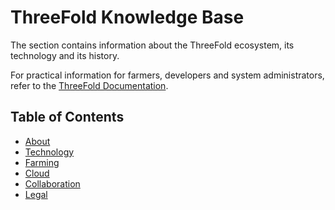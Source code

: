<h1> ThreeFold Knowledge Base </h1>

The section contains information about the ThreeFold ecosystem, its technology and its history.

For practical information for farmers, developers and system administrators, refer to the [ThreeFold Documentation](../documentation/documentation.md).

<h2>Table of Contents</h2>

- [About](../wiki/about.md)
- [Technology](../technology/technology_toc.md)
- [Farming](../wiki/tfgrid/farming/farming_toc.md)
- [Cloud](../wiki/cloudunits/cloudunits_toc.md)
- [Collaboration](../contribute/collaboration_toc.md)
- [Legal](../wiki/terms_conditions_all3.md)
